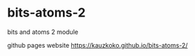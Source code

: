 # bits-atoms-2
bits and atoms 2 module

github pages website
https://kauzkoko.github.io/bits-atoms-2/
